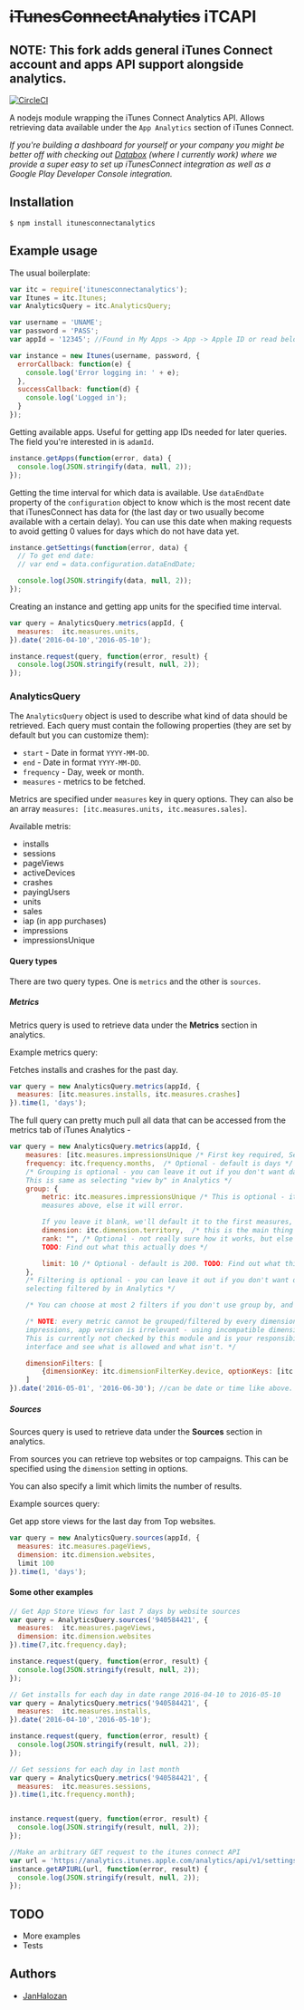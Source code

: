 # ~~iTunesConnectAnalytics~~ iTCAPI

## NOTE: This fork adds general iTunes Connect account and apps API support alongside analytics.

[![CircleCI](https://circleci.com/gh/jnewc/iTCAPI/tree/master.svg?style=shield)](https://circleci.com/gh/JanHalozan/iTunesConnectAnalytics/tree/master)

A nodejs module wrapping the iTunes Connect Analytics API. Allows retrieving data available under the `App Analytics` section of iTunes Connect.

_If you're building a dashboard for yourself or your company you might be better off with checking out [Databox](https://databox.com) (where I currently work) where we provide a super easy to set up iTunesConnect integration as well as a Google Play Developer Console integration._

## Installation

`$ npm install itunesconnectanalytics`


## Example usage

The usual boilerplate:

```js
var itc = require('itunesconnectanalytics');
var Itunes = itc.Itunes;
var AnalyticsQuery = itc.AnalyticsQuery;

var username = 'UNAME';
var password = 'PASS';
var appId = '12345'; //Found in My Apps -> App -> Apple ID or read below on getting the app id.

var instance = new Itunes(username, password, {
  errorCallback: function(e) {
    console.log('Error logging in: ' + e);
  },
  successCallback: function(d) {
    console.log('Logged in');
  }
});
```

Getting available apps. Useful for getting app IDs needed for later queries. The field you're interested in is `adamId`.

```js
instance.getApps(function(error, data) {
  console.log(JSON.stringify(data, null, 2));
});
```

Getting the time interval for which data is available. Use `dataEndDate` property of the `configuration` object to know which is the most recent date that iTunesConnect has data for (the last day or two usually become available with a certain delay). You can use this date when making requests to avoid getting 0 values for days which do not have data yet.

```js
instance.getSettings(function(error, data) {
  // To get end date:
  // var end = data.configuration.dataEndDate;

  console.log(JSON.stringify(data, null, 2));
});
```

Creating an instance and getting app units for the specified time interval.

```js
var query = AnalyticsQuery.metrics(appId, {
  measures:  itc.measures.units,
}).date('2016-04-10','2016-05-10');

instance.request(query, function(error, result) {
  console.log(JSON.stringify(result, null, 2));
});
```

### AnalyticsQuery

The `AnalyticsQuery` object is used to describe what kind of data should be retrieved. Each query must contain the following properties (they are set by default but you can customize them):

- `start` - Date in format `YYYY-MM-DD`.
- `end` - Date in format `YYYY-MM-DD`.
- `frequency` - Day, week or month.
- `measures` - metrics to be fetched.

Metrics are specified under `measures` key in query options. They can also be an array `measures: [itc.measures.units, itc.measures.sales]`.

Available metris:

- installs
- sessions
- pageViews
- activeDevices
- crashes
- payingUsers
- units
- sales
- iap (in app purchases)
- impressions
- impressionsUnique

#### Query types

There are two query types. One is `metrics` and the other is `sources`.

##### Metrics

Metrics query is used to retrieve data under the __Metrics__ section in analytics.

Example metrics query:

Fetches installs and crashes for the past day.

```js
var query = new AnalyticsQuery.metrics(appId, {
  measures: [itc.measures.installs, itc.measures.crashes]
}).time(1, 'days');
```

The full query can pretty much pull all data that can be accessed from the metrics tab of iTunes Analytics -

```js
var query = new AnalyticsQuery.metrics(appId, {
	measures: [itc.measures.impressionsUnique /* First key required, Second key is optional for comparison */ , itc.measures.pageViewUnique],
	frequency: itc.frequency.months,  /* Optional - default is days */
	/* Grouping is optional - you can leave it out if you don't want data grouped by anything.
	This is same as selecting "view by" in Analytics */
	group: {
		metric: itc.measures.impressionsUnique /* This is optional - it has to be one of the metric you add in
		measures above, else it will error.

		If you leave it blank, we'll default it to the first measures, which is normally what you need. */,
		dimension: itc.dimension.territory,  /* this is the main thing you need to add when grouping */
		rank: "", /* Optional - not really sure how it works, but else leave it alone and we will default it to blank.
		TODO: Find out what this actually does */

		limit: 10 /* Optional - default is 200. TODO: Find out what this actually does */
	},
	/* Filtering is optional - you can leave it out if you don't want data filtered by anything. This is same as
	selecting filtered by in Analytics */

	/* You can choose at most 2 filters if you don't use group by, and 1 filter if you use group by */

	/* NOTE: every metric cannot be grouped/filtered by every dimension/dimensionFilterKey - for e.g. for app
	impressions, app version is irrelevant - using incompatible dimensions with metrics will lead to errored responses.
	This is currently not checked by this module and is your responsibility. When in doubt, try out the Analytics
	interface and see what is allowed and what isn't. */

	dimensionFilters: [
		{dimensionKey: itc.dimensionFilterKey.device, optionKeys: [itc.platform.iPad]}
	]
}).date('2016-05-01', '2016-06-30'); //can be date or time like above.
```


##### Sources

Sources query is used to retrieve data under the __Sources__ section in analytics.

From sources you can retrieve top websites or top campaigns. This can be specified using the `dimension` setting in options.

You can also specify a limit which limits the number of results.

Example sources query:

Get app store views for the last day from Top websites.

```js
var query = new AnalyticsQuery.sources(appId, {
  measures: itc.measures.pageViews,
  dimension: itc.dimension.websites,
  limit 100
}).time(1, 'days');
```

#### Some other examples

```js
// Get App Store Views for last 7 days by website sources
var query = AnalyticsQuery.sources('940584421', {
  measures:  itc.measures.pageViews,
  dimension: itc.dimension.websites
}).time(7,itc.frequency.day);

instance.request(query, function(error, result) {
  console.log(JSON.stringify(result, null, 2));
});

// Get installs for each day in date range 2016-04-10 to 2016-05-10
var query = AnalyticsQuery.metrics('940584421', {
  measures:  itc.measures.installs,
}).date('2016-04-10','2016-05-10');

instance.request(query, function(error, result) {
  console.log(JSON.stringify(result, null, 2));
});

// Get sessions for each day in last month
var query = AnalyticsQuery.metrics('940584421', {
  measures:  itc.measures.sessions,
}).time(1,itc.frequency.month);


instance.request(query, function(error, result) {
  console.log(JSON.stringify(result, null, 2));
});

//Make an arbitrary GET request to the itunes connect API
var url = 'https://analytics.itunes.apple.com/analytics/api/v1/settings/user-info'; //Get info about yourself :)
instance.getAPIURL(url, function(error, result) {
  console.log(JSON.stringify(result, null, 2));
});
```

## TODO

- More examples
- Tests

## Authors

- [JanHalozan](https://github.com/JanHalozan)
